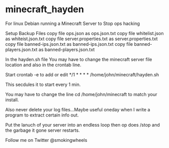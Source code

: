 # minecraft_hayden
For linux Debian running a Minecraft Server to Stop ops hacking

Setup Backup Files
copy file ops.json as ops.json.txt 
copy file whitelist.json as whiteist.json.txt
copy file server.properties.txt as server.properties.txt
copy file banned-ips.json.txt as banned-ips.json.txt
copy file banned-players.json.txt as banned-players.json.txt

In the hayden.sh file
You may have to change the minecraft server file location and also in the crontab line.

Start crontab -e to add or edit */1 * * * * /home/john/minecraft/hayden.sh

This secdules it to start every 1 min.

You may have to change the line cd /home/john/minecraft to match your install.

Also never delete your log files...Maybe useful oneday when I write a program to extract certain info out.

Put the lanuch of your server into an endless loop then op does /stop and the garbage it gone server restarts.

Follow me on Twitter @smokingwheels
